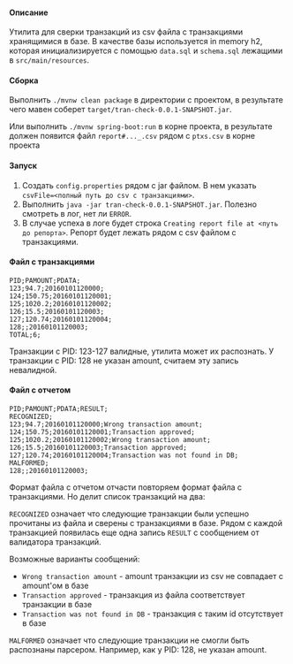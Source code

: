#### Описание
Утилита для сверки транзакций из csv файла с транзакциями хранящимися в базе. 
В качестве базы используется in memory h2,  которая инициализируется 
с помощью `data.sql` и `schema.sql` лежащими в `src/main/resources`.

#### Сборка
Выполнить `./mvnw clean package` в директории с проектом, в результате 
чего мавен соберет `target/tran-check-0.0.1-SNAPSHOT.jar`.

Или выполнить `./mvnw spring-boot:run` в корне проекта, 
в результате должен появится файл `report#..._.csv` рядом с `ptxs.csv` в корне проекта

#### Запуск
1. Создать `config.properties` рядом с jar файлом. 
В нем указать `csvFile=<полный путь до csv с транзакциями>`.
2. Выполнить `java -jar tran-check-0.0.1-SNAPSHOT.jar`. 
Полезно смотреть в лог, нет ли `ERROR`. 
3. В случае успеха в логе будет строка  `Creating report file at <путь до репорта>`.
Репорт будет лежать рядом с csv файлом с транзакциями.

#### Файл с транзакциями
```
PID;PAMOUNT;PDATA;
123;94.7;20160101120000;
124;150.75;20160101120001;
125;1020.2;20160101120002;
126;15.5;20160101120003;
127;120.74;20160101120004;
128;;20160101120003;
TOTAL;6;
```
Транзакции с PID: 123-127 валидные, утилита может их распознать. 
У транзакции с PID: 128 не указан amount, считаем эту запись невалидной.

#### Файл с отчетом
```
PID;PAMOUNT;PDATA;RESULT;
RECOGNIZED;
123;94.7;20160101120000;Wrong transaction amount;
124;150.75;20160101120001;Transaction approved;
125;1020.2;20160101120002;Wrong transaction amount;
126;15.5;20160101120003;Transaction approved;
127;120.74;20160101120004;Transaction was not found in DB;
MALFORMED;
128;;20160101120003;
```
Формат файла с отчетом отчасти повторяем формат файла с транзакциями.
Но делит список транзакций на два:

`RECOGNIZED` означает что следующие транзакции были успешно прочитаны из файла
и сверены с транзакциями в базе. Рядом с каждой транзакцией 
появилась еще одна запись `RESULT` с сообщением от валидатора транзакций.

Возможные варианты сообщений: 
- `Wrong transaction amount` - amount транзакции из csv не совпадает 
с amount'ом в базе
- `Transaction approved` - транзакция из файла соответствует транзакции в базе
- `Transaction was not found in DB` - транзакция с таким id отсутствует в базе

`MALFORMED` означает что следующие транзакции не смогли быть распознаны парсером.
Например, как у PID: 128, не указан amount.
